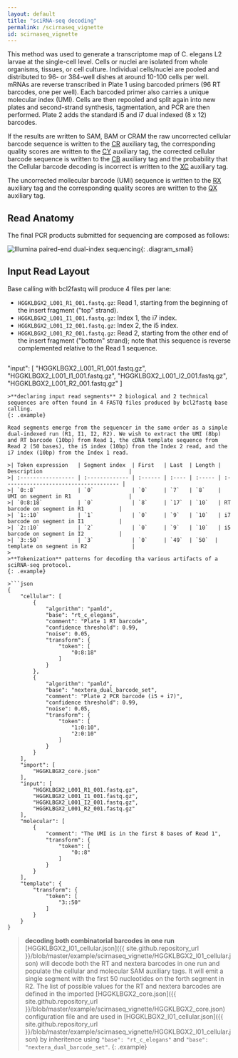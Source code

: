 ```yaml
---
layout: default
title: "sciRNA-seq decoding"
permalink: /scirnaseq_vignette
id: scirnaseq_vignette
---
```


This method was used to generate a transcriptome map of C. elegans L2 larvae at the single-cell level. Cells or nuclei are isolated from whole organisms, tissues, or cell culture. Individual cells/nuclei are pooled and distributed to 96- or 384-well dishes at around 10-100 cells per well. mRNAs are reverse transcribed in Plate 1 using barcoded primers (96 RT barcodes, one per well). Each barcoded primer also carries a unique molecular index (UMI). Cells are then repooled and split again into new plates and second-strand synthesis, tagmentation, and PCR are then performed. Plate 2 adds the standard i5 and i7 dual indexed (8 x 12) barcodes.

If the results are written to SAM, BAM or CRAM the raw uncorrected cellular barcode sequence is written to the [CR](glossary#cr_auxiliary_tag) auxiliary tag, the corresponding quality scores are written to the [CY](glossary#cr_auxiliary_tag) auxiliary tag, the corrected cellular barcode sequence is written to the [CB](glossary#cb_auxiliary_tag) auxiliary tag and the probability that the Cellular barcode decoding is incorrect is written to the [XC](glossary#xc_auxiliary_tag) auxiliary tag.

The uncorrected mollecular barcode (UMI) sequence is written to the [RX](glossary#rx_auxiliary_tag) auxiliary tag and the corresponding  quality scores are written to the [QX](glossary#qx_auxiliary_tag) auxiliary tag.

## Read Anatomy
The final PCR products submitted for sequencing are composed as follows:

![Illumina paired-end dual-index sequencing](/pheniqs/assets/img/cao_scirna.png){: .diagram_small}

## Input Read Layout

Base calling with bcl2fastq will produce 4 files per lane:
- `HGGKLBGX2_L001_R1_001.fastq.gz`: Read 1, starting from the beginning of the insert fragment ("top" strand).
- `HGGKLBGX2_L001_I1_001.fastq.gz`: Index 1, the i7 index.
- `HGGKLBGX2_L001_I2_001.fastq.gz`: Index 2, the i5 index.
- `HGGKLBGX2_L001_R2_001.fastq.gz`: Read 2, starting from the other end of the insert fragment ("bottom" strand); note that this sequence is reverse complemented relative to the Read 1 sequence.

>```json
"input": [
    "HGGKLBGX2_L001_R1_001.fastq.gz",
    "HGGKLBGX2_L001_I1_001.fastq.gz",
    "HGGKLBGX2_L001_I2_001.fastq.gz",
    "HGGKLBGX2_L001_R2_001.fastq.gz"
]
```
>**declaring input read segments** 2 biological and 2 technical sequences are often found in 4 FASTQ files produced by bcl2fastq base calling.
{: .example}

Read segments emerge from the sequencer in the same order as a simple dual-indexed run (R1, I1, I2, R2). We wish to extract the UMI (8bp) and RT barcode (10bp) from Read 1, the cDNA template sequence from Read 2 (50 bases), the i5 index (10bp) from the Index 2 read, and the i7 index (10bp) from the Index 1 read.

>| Token expression   | Segment index  | First   | Last  | Length | Description                           |
>| :----------------- | :------------- | :------ | :---- | :----- | :------------------------------------ |
>| `0::8`             | `0`            | `0`     | `7`   | `8`    | UMI on segment in R1                  |
>| `0:8:18`           | `0`            | `8`     | `17`  | `10`   | RT barcode on segment in R1           |
>| `1::10`            | `1`            | `0`     | `9`   | `10`   | i7 barcode on segment in I1           |
>| `2::10`            | `2`            | `0`     | `9`   | `10`   | i5 barcode on segment in I2           |
>| `3::50`            | `3`            | `0`     | `49`  | `50`  | template on segment in R2              |
>
>**Tokenization** patterns for decoding tha various artifacts of a sciRNA-seq protocol.
{: .example}

>```json
{
    "cellular": [
        {
            "algorithm": "pamld",
            "base": "rt_c_elegans",
            "comment": "Plate 1 RT barcode",
            "confidence threshold": 0.99,
            "noise": 0.05,
            "transform": {
                "token": [
                    "0:8:18"
                ]
            }
        },
        {
            "algorithm": "pamld",
            "base": "nextera_dual_barcode_set",
            "comment": "Plate 2 PCR barcode (i5 + i7)",
            "confidence threshold": 0.99,
            "noise": 0.05,
            "transform": {
                "token": [
                    "1:0:10",
                    "2:0:10"
                ]
            }
        }
    ],
    "import": [
        "HGGKLBGX2_core.json"
    ],
    "input": [
        "HGGKLBGX2_L001_R1_001.fastq.gz",
        "HGGKLBGX2_L001_I1_001.fastq.gz",
        "HGGKLBGX2_L001_I2_001.fastq.gz",
        "HGGKLBGX2_L001_R2_001.fastq.gz"
    ],
    "molecular": [
        {
            "comment": "The UMI is in the first 8 bases of Read 1",
            "transform": {
                "token": [
                    "0::8"
                ]
            }
        }
    ],
    "template": {
        "transform": {
            "token": [
                "3::50"
            ]
        }
    }
}
```
>**decoding both combinatorial barcodes in one run** [HGGKLBGX2_l01_cellular.json]({{ site.github.repository_url }}/blob/master/example/scirnaseq_vignette/HGGKLBGX2_l01_cellular.json) will decode both the RT and nextera barcodes in one run and populate the cellular and molecular SAM auxiliary tags. It will emit a single segment with the first 50 nucleotides on the forth segment in R2. The list of possible values for the RT and nextera barcodes are defined in the imported [HGGKLBGX2_core.json]({{ site.github.repository_url }}/blob/master/example/scirnaseq_vignette/HGGKLBGX2_core.json) configuration file and are used in [HGGKLBGX2_l01_cellular.json]({{ site.github.repository_url }}/blob/master/example/scirnaseq_vignette/HGGKLBGX2_l01_cellular.json) by inheritence using `"base": "rt_c_elegans"` and `"base": "nextera_dual_barcode_set"`.
{: .example}
